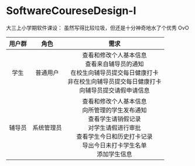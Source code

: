# SoftwareCoureseDesign-I

大三上小学期软件课设：
虽然写得比较垃圾，但还是十分神奇地水了个优秀  OvO

| 用户群 |    角色    |                             需求                             |
| :----: | :--------: | :----------------------------------------------------------: |
|  学生  |  普通用户  | 查看和修改个人基本信息<br/>		查看来自辅导员的通知<br/>		在校生向辅导员提交每日健康打卡<br/>		非在校生向辅导员提交每日健康打卡<br/>		向辅导员提交请假申请信息 |
| 辅导员 | 系统管理员 | 查看和修改个人基本信息<br/>		向所管理的学生发布通知<br/>		查看学生请销假记录<br/>		对学生请假进行审批<br/>		查看学生今日和历史打卡记录<br/>		导出今日未打卡学生名单<br/>		添加学生信息 |


